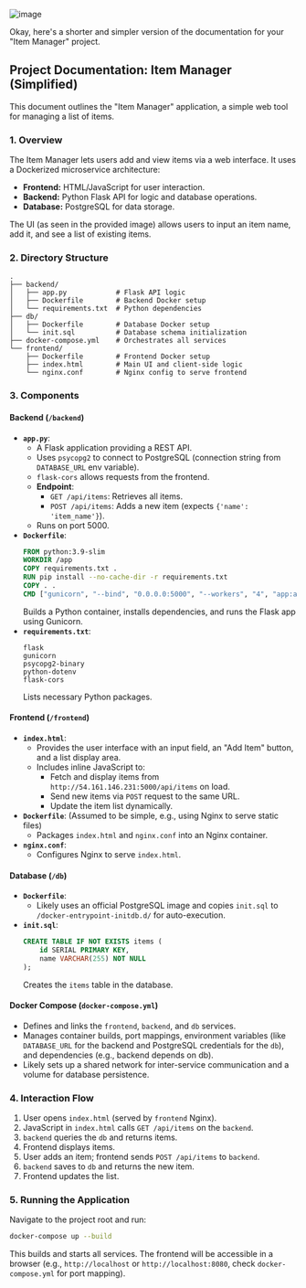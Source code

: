 ![image](https://github.com/user-attachments/assets/b3871c6b-c45f-4edd-90f3-035af5bbf4cc)



Okay, here's a shorter and simpler version of the documentation for your "Item Manager" project.

## Project Documentation: Item Manager (Simplified)

This document outlines the "Item Manager" application, a simple web tool for managing a list of items.

### 1. Overview

The Item Manager lets users add and view items via a web interface. It uses a Dockerized microservice architecture:

* **Frontend:** HTML/JavaScript for user interaction.
* **Backend:** Python Flask API for logic and database operations.
* **Database:** PostgreSQL for data storage.

The UI (as seen in the provided image) allows users to input an item name, add it, and see a list of existing items.

### 2. Directory Structure

```
.
├── backend/
│   ├── app.py            # Flask API logic
│   ├── Dockerfile        # Backend Docker setup
│   └── requirements.txt  # Python dependencies
├── db/
│   ├── Dockerfile        # Database Docker setup
│   └── init.sql          # Database schema initialization
├── docker-compose.yml    # Orchestrates all services
└── frontend/
    ├── Dockerfile        # Frontend Docker setup
    ├── index.html        # Main UI and client-side logic
    └── nginx.conf        # Nginx config to serve frontend
```

### 3. Components

#### Backend (`/backend`)

* **`app.py`**:
    * A Flask application providing a REST API.
    * Uses `psycopg2` to connect to PostgreSQL (connection string from `DATABASE_URL` env variable).
    * `flask-cors` allows requests from the frontend.
    * **Endpoint**:
        * `GET /api/items`: Retrieves all items.
        * `POST /api/items`: Adds a new item (expects `{'name': 'item_name'}`).
    * Runs on port 5000.
* **`Dockerfile`**:
    ```dockerfile
    FROM python:3.9-slim
    WORKDIR /app
    COPY requirements.txt .
    RUN pip install --no-cache-dir -r requirements.txt
    COPY . .
    CMD ["gunicorn", "--bind", "0.0.0.0:5000", "--workers", "4", "app:app"]
    ```
    Builds a Python container, installs dependencies, and runs the Flask app using Gunicorn.
* **`requirements.txt`**:
    ```
    flask
    gunicorn
    psycopg2-binary
    python-dotenv
    flask-cors
    ```
    Lists necessary Python packages.

#### Frontend (`/frontend`)

* **`index.html`**:
    * Provides the user interface with an input field, an "Add Item" button, and a list display area.
    * Includes inline JavaScript to:
        * Fetch and display items from `http://54.161.146.231:5000/api/items` on load.
        * Send new items via `POST` request to the same URL.
        * Update the item list dynamically.
* **`Dockerfile`**: (Assumed to be simple, e.g., using Nginx to serve static files)
    * Packages `index.html` and `nginx.conf` into an Nginx container.
* **`nginx.conf`**:
    * Configures Nginx to serve `index.html`.

#### Database (`/db`)

* **`Dockerfile`**:
    * Likely uses an official PostgreSQL image and copies `init.sql` to `/docker-entrypoint-initdb.d/` for auto-execution.
* **`init.sql`**:
    ```sql
    CREATE TABLE IF NOT EXISTS items (
        id SERIAL PRIMARY KEY,
        name VARCHAR(255) NOT NULL
    );
    ```
    Creates the `items` table in the database.

#### Docker Compose (`docker-compose.yml`)

* Defines and links the `frontend`, `backend`, and `db` services.
* Manages container builds, port mappings, environment variables (like `DATABASE_URL` for the backend and PostgreSQL credentials for the `db`), and dependencies (e.g., backend depends on db).
* Likely sets up a shared network for inter-service communication and a volume for database persistence.

### 4. Interaction Flow

1.  User opens `index.html` (served by `frontend` Nginx).
2.  JavaScript in `index.html` calls `GET /api/items` on the `backend`.
3.  `backend` queries the `db` and returns items.
4.  Frontend displays items.
5.  User adds an item; frontend sends `POST /api/items` to `backend`.
6.  `backend` saves to `db` and returns the new item.
7.  Frontend updates the list.

### 5. Running the Application

Navigate to the project root and run:

```bash
docker-compose up --build
```

This builds and starts all services. The frontend will be accessible in a browser (e.g., `http://localhost` or `http://localhost:8080`, check `docker-compose.yml` for port mapping).
